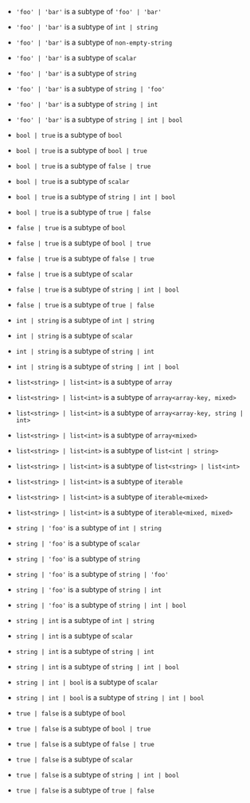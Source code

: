 - `'foo' | 'bar'` is a subtype of `'foo' | 'bar'`
- `'foo' | 'bar'` is a subtype of `int | string`
- `'foo' | 'bar'` is a subtype of `non-empty-string`
- `'foo' | 'bar'` is a subtype of `scalar`
- `'foo' | 'bar'` is a subtype of `string`
- `'foo' | 'bar'` is a subtype of `string | 'foo'`
- `'foo' | 'bar'` is a subtype of `string | int`
- `'foo' | 'bar'` is a subtype of `string | int | bool`

- `bool | true` is a subtype of `bool`
- `bool | true` is a subtype of `bool | true`
- `bool | true` is a subtype of `false | true`
- `bool | true` is a subtype of `scalar`
- `bool | true` is a subtype of `string | int | bool`
- `bool | true` is a subtype of `true | false`

- `false | true` is a subtype of `bool`
- `false | true` is a subtype of `bool | true`
- `false | true` is a subtype of `false | true`
- `false | true` is a subtype of `scalar`
- `false | true` is a subtype of `string | int | bool`
- `false | true` is a subtype of `true | false`

- `int | string` is a subtype of `int | string`
- `int | string` is a subtype of `scalar`
- `int | string` is a subtype of `string | int`
- `int | string` is a subtype of `string | int | bool`

- `list<string> | list<int>` is a subtype of `array`
- `list<string> | list<int>` is a subtype of `array<array-key, mixed>`
- `list<string> | list<int>` is a subtype of `array<array-key, string | int>`
- `list<string> | list<int>` is a subtype of `array<mixed>`
- `list<string> | list<int>` is a subtype of `list<int | string>`
- `list<string> | list<int>` is a subtype of `list<string> | list<int>`
- `list<string> | list<int>` is a subtype of `iterable`
- `list<string> | list<int>` is a subtype of `iterable<mixed>`
- `list<string> | list<int>` is a subtype of `iterable<mixed, mixed>`

- `string | 'foo'` is a subtype of `int | string`
- `string | 'foo'` is a subtype of `scalar`
- `string | 'foo'` is a subtype of `string`
- `string | 'foo'` is a subtype of `string | 'foo'`
- `string | 'foo'` is a subtype of `string | int`
- `string | 'foo'` is a subtype of `string | int | bool`

- `string | int` is a subtype of `int | string`
- `string | int` is a subtype of `scalar`
- `string | int` is a subtype of `string | int`
- `string | int` is a subtype of `string | int | bool`

- `string | int | bool` is a subtype of `scalar`
- `string | int | bool` is a subtype of `string | int | bool`

- `true | false` is a subtype of `bool`
- `true | false` is a subtype of `bool | true`
- `true | false` is a subtype of `false | true`
- `true | false` is a subtype of `scalar`
- `true | false` is a subtype of `string | int | bool`
- `true | false` is a subtype of `true | false`
